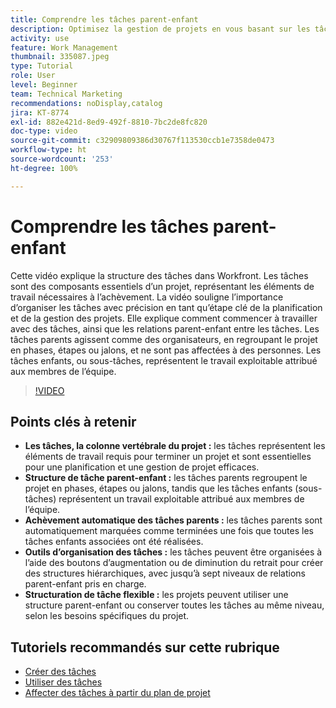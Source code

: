 ```yaml
---
title: Comprendre les tâches parent-enfant
description: Optimisez la gestion de projets en vous basant sur les tâches, en utilisant des structures parent-enfant, l’achèvement automatique des tâches parents, des outils d’organisation flexibles et une structure de tâches personnalisée pour plus d’efficacité.
activity: use
feature: Work Management
thumbnail: 335087.jpeg
type: Tutorial
role: User
level: Beginner
team: Technical Marketing
recommendations: noDisplay,catalog
jira: KT-8774
exl-id: 882e421d-8ed9-492f-8810-7bc2de8fc820
doc-type: video
source-git-commit: c32909809386d30767f113530ccb1e7358de0473
workflow-type: ht
source-wordcount: '253'
ht-degree: 100%

---
```


# Comprendre les tâches parent-enfant

Cette vidéo explique la structure des tâches dans Workfront. Les tâches sont des composants essentiels d’un projet, représentant les éléments de travail nécessaires à l’achèvement. La vidéo souligne l’importance d’organiser les tâches avec précision en tant qu’étape clé de la planification et de la gestion des projets. Elle explique comment commencer à travailler avec des tâches, ainsi que les relations parent-enfant entre les tâches.
Les tâches parents agissent comme des organisateurs, en regroupant le projet en phases, étapes ou jalons, et ne sont pas affectées à des personnes. Les tâches enfants, ou sous-tâches, représentent le travail exploitable attribué aux membres de l’équipe.

>[!VIDEO](https://video.tv.adobe.com/v/3445598/?quality=12&learn=on&enablevpops&captions=fre_fr)

## Points clés à retenir

* **Les tâches, la colonne vertébrale du projet :** les tâches représentent les éléments de travail requis pour terminer un projet et sont essentielles pour une planification et une gestion de projet efficaces.
* **Structure de tâche parent-enfant :** les tâches parents regroupent le projet en phases, étapes ou jalons, tandis que les tâches enfants (sous-tâches) représentent un travail exploitable attribué aux membres de l’équipe.
* **Achèvement automatique des tâches parents :** les tâches parents sont automatiquement marquées comme terminées une fois que toutes les tâches enfants associées ont été réalisées.
* **Outils d’organisation des tâches :** les tâches peuvent être organisées à l’aide des boutons d’augmentation ou de diminution du retrait pour créer des structures hiérarchiques, avec jusqu’à sept niveaux de relations parent-enfant pris en charge.
* **Structuration de tâche flexible :** les projets peuvent utiliser une structure parent-enfant ou conserver toutes les tâches au même niveau, selon les besoins spécifiques du projet.


## Tutoriels recommandés sur cette rubrique

* [Créer des tâches](/help/manage-work/tasks/how-to-create-tasks.md)
* [Utiliser des tâches](/help/manage-work/tasks/work-with-tasks.md)
* [Affecter des tâches à partir du plan de projet](/help/manage-work/tasks/assign-tasks-from-the-project-plan.md)

